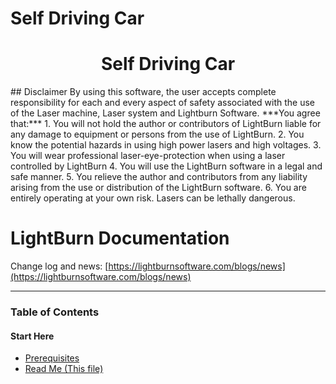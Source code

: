 # Self Driving Car
<h1 align="center">Self Driving Car</h1>
## Disclaimer
By using this software, the user accepts complete responsibility for each and every
aspect of safety associated with the use of the Laser machine, Laser system and
Lightburn Software.
***You agree that:***
1. You will not hold the author or contributors of LightBurn liable for any damage to
    equipment or persons from the use of LightBurn.
2. You know the potential hazards in using high power lasers and high voltages.
3. You will wear professional laser-eye-protection when using a laser controlled by
    LightBurn
4. You will use the LightBurn software in a legal and safe manner.
5. You relieve the author and contributors from any liability arising from the use or
    distribution of the LightBurn software.
6. You are entirely operating at your own risk. Lasers can be lethally dangerous.



# LightBurn Documentation

Change log and news: [https://lightburnsoftware.com/blogs/news](https://lightburnsoftware.com/blogs/news)

----------
### Table of Contents

#### Start Here
* [Prerequisites](PreReq.md)
* [Read Me (This file)](README.md)
